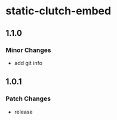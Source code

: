 # static-clutch-embed

## 1.1.0

### Minor Changes

- add git info

## 1.0.1

### Patch Changes

- release
